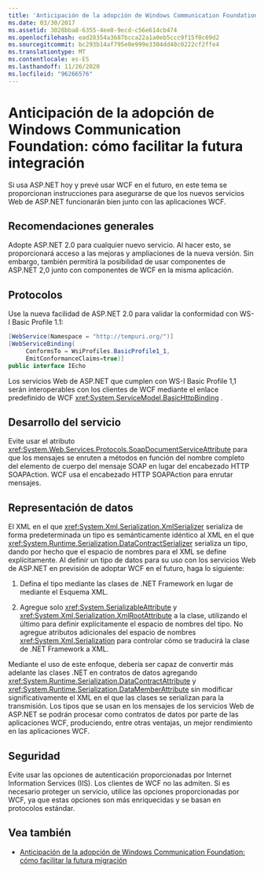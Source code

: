 ```yaml
---
title: 'Anticipación de la adopción de Windows Communication Foundation: cómo facilitar la futura integración'
ms.date: 03/30/2017
ms.assetid: 3028bba8-6355-4ee0-9ecd-c56e614cb474
ms.openlocfilehash: ead28354a3687bcca22a1a0eb5ccc9f15f0c69d2
ms.sourcegitcommit: bc293b14af795e0e999e3304dd40c0222cf2ffe4
ms.translationtype: MT
ms.contentlocale: es-ES
ms.lasthandoff: 11/26/2020
ms.locfileid: "96266576"
---
```

# <a name="anticipating-adopting-the-windows-communication-foundation-easing-future-integration"></a>Anticipación de la adopción de Windows Communication Foundation: cómo facilitar la futura integración

Si usa ASP.NET hoy y prevé usar WCF en el futuro, en este tema se proporcionan instrucciones para asegurarse de que los nuevos servicios Web de ASP.NET funcionarán bien junto con las aplicaciones WCF.  
  
## <a name="general-recommendations"></a>Recomendaciones generales  

 Adopte ASP.NET 2.0 para cualquier nuevo servicio. Al hacer esto, se proporcionará acceso a las mejoras y ampliaciones de la nueva versión. Sin embargo, también permitirá la posibilidad de usar componentes de ASP.NET 2,0 junto con componentes de WCF en la misma aplicación.  
  
## <a name="protocols"></a>Protocolos  

 Use la nueva facilidad de ASP.NET 2.0 para validar la conformidad con WS-I Basic Profile 1.1:  
  
```csharp  
[WebService(Namespace = "http://tempuri.org/")]  
[WebServiceBinding(  
     ConformsTo = WsiProfiles.BasicProfile1_1,  
     EmitConformanceClaims=true)]  
public interface IEcho  
```  
  
 Los servicios Web de ASP.NET que cumplen con WS-I Basic Profile 1,1 serán interoperables con los clientes de WCF mediante el enlace predefinido de WCF <xref:System.ServiceModel.BasicHttpBinding> .  
  
## <a name="service-development"></a>Desarrollo del servicio  

 Evite usar el atributo <xref:System.Web.Services.Protocols.SoapDocumentServiceAttribute> para que los mensajes se enruten a métodos en función del nombre completo del elemento de cuerpo del mensaje SOAP en lugar del encabezado HTTP SOAPAction. WCF usa el encabezado HTTP SOAPAction para enrutar mensajes.  
  
## <a name="data-representation"></a>Representación de datos  

 El XML en el que <xref:System.Xml.Serialization.XmlSerializer> serializa de forma predeterminada un tipo es semánticamente idéntico al XML en el que <xref:System.Runtime.Serialization.DataContractSerializer> serializa un tipo, dando por hecho que el espacio de nombres para el XML se define explícitamente. Al definir un tipo de datos para su uso con los servicios Web de ASP.NET en previsión de adoptar WCF en el futuro, haga lo siguiente:  
  
1. Defina el tipo mediante las clases de .NET Framework en lugar de mediante el Esquema XML.  
  
2. Agregue solo <xref:System.SerializableAttribute> y <xref:System.Xml.Serialization.XmlRootAttribute> a la clase, utilizando el último para definir explícitamente el espacio de nombres del tipo. No agregue atributos adicionales del espacio de nombres <xref:System.Xml.Serialization> para controlar cómo se traducirá la clase de .NET Framework a XML.  
  
 Mediante el uso de este enfoque, debería ser capaz de convertir más adelante las clases .NET en contratos de datos agregando  <xref:System.Runtime.Serialization.DataContractAttribute> y <xref:System.Runtime.Serialization.DataMemberAttribute> sin modificar significativamente el XML en el que las clases se serializan para la transmisión. Los tipos que se usan en los mensajes de los servicios Web de ASP.NET se podrán procesar como contratos de datos por parte de las aplicaciones WCF, produciendo, entre otras ventajas, un mejor rendimiento en las aplicaciones WCF.  
  
## <a name="security"></a>Seguridad  

 Evite usar las opciones de autenticación proporcionadas por Internet Information Services (IIS). Los clientes de WCF no las admiten. Si es necesario proteger un servicio, utilice las opciones proporcionadas por WCF, ya que estas opciones son más enriquecidas y se basan en protocolos estándar.  
  
## <a name="see-also"></a>Vea también

- [Anticipación de la adopción de Windows Communication Foundation: cómo facilitar la futura migración](anticipating-adopting-wcf-migration.md)
